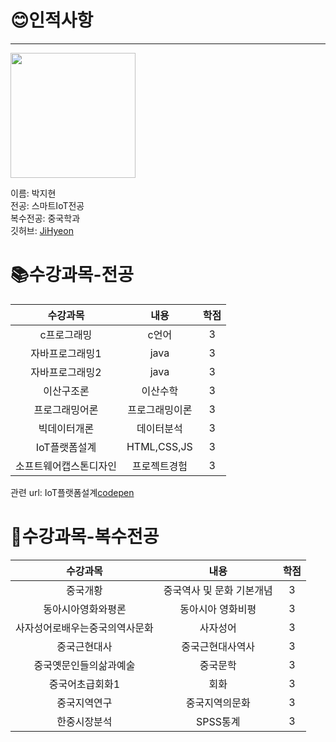 # 😊인적사항   
***

<image src = 나.jpg height=200 width=200>  

  
  이름: 박지현   
  전공: 스마트IoT전공   
  복수전공: 중국학과   
  깃허브: [JiHyeon](https://github.com/JiHyeoniii/github)
  
# 📚수강과목-전공
  
  |수강과목|내용|학점|  
  |:---:|:---:|:---:|
  |c프로그래밍|c언어|3|   
  |자바프로그래밍1|java|3|
  |자바프로그래밍2|java|3|
  |이산구조론|이산수학|3|
  |프로그래밍어론|프로그래밍이론|3|
  |빅데이터개론|데이터분석|3|
  |IoT플랫폼설계|HTML,CSS,JS|3|
  |소프트웨어캡스톤디자인|프로젝트경험|3|
  
  관련 url: IoT플랫폼설계[codepen](https://codepen.io/your-work)
  
# 📖수강과목-복수전공
  
  |수강과목|내용|학점|    
  |:---:|:---:|:---:|
  |중국개황|중국역사 및 문화 기본개념|3|  
  |동아시아영화와평론|동아시아 영화비평|3|
  |사자성어로배우는중국의역사문화|사자성어|3|
  |중국근현대사|중국근현대사역사|3|
  |중국옛문인들의삶과예술|중국문학|3|
  |중국어초급회화1|회화|3|
  |중국지역연구|중국지역의문화|3|
  |한중시장분석|SPSS통계|3|
